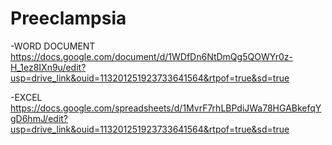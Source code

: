 # Preeclampsia

-WORD DOCUMENT
https://docs.google.com/document/d/1WDfDn6NtDmQg5QOWYr0z-H_1ez8IXn9u/edit?usp=drive_link&ouid=113201251923733641564&rtpof=true&sd=true

-EXCEL 
https://docs.google.com/spreadsheets/d/1MvrF7rhLBPdiJWa78HGABkefqYgD6hmJ/edit?usp=drive_link&ouid=113201251923733641564&rtpof=true&sd=true
